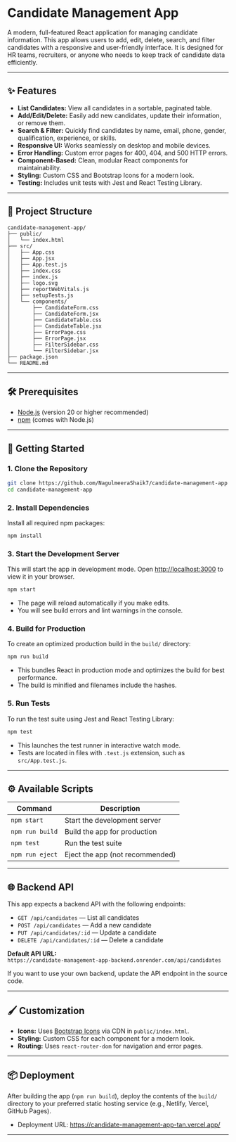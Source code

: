 # Candidate Management App

A modern, full-featured React application for managing candidate information. This app allows users to add, edit, delete, search, and filter candidates with a responsive and user-friendly interface. It is designed for HR teams, recruiters, or anyone who needs to keep track of candidate data efficiently.

---

## ✨ Features

- **List Candidates:** View all candidates in a sortable, paginated table.
- **Add/Edit/Delete:** Easily add new candidates, update their information, or remove them.
- **Search & Filter:** Quickly find candidates by name, email, phone, gender, qualification, experience, or skills.
- **Responsive UI:** Works seamlessly on desktop and mobile devices.
- **Error Handling:** Custom error pages for 400, 404, and 500 HTTP errors.
- **Component-Based:** Clean, modular React components for maintainability.
- **Styling:** Custom CSS and Bootstrap Icons for a modern look.
- **Testing:** Includes unit tests with Jest and React Testing Library.

---

## 📁 Project Structure

```
candidate-management-app/
├── public/
│   └── index.html
├── src/
│   ├── App.css
│   ├── App.jsx
│   ├── App.test.js
│   ├── index.css
│   ├── index.js
│   ├── logo.svg
│   ├── reportWebVitals.js
│   ├── setupTests.js
│   └── components/
│       ├── CandidateForm.css
│       ├── CandidateForm.jsx
│       ├── CandidateTable.css
│       ├── CandidateTable.jsx
│       ├── ErrorPage.css
│       ├── ErrorPage.jsx
│       ├── FilterSidebar.css
│       └── FilterSidebar.jsx
├── package.json
└── README.md
```

---

## 🛠️ Prerequisites

- [Node.js](https://nodejs.org/) (version 20 or higher recommended)
- [npm](https://www.npmjs.com/) (comes with Node.js)

---

## 🚀 Getting Started

### 1. **Clone the Repository**

```sh
git clone https://github.com/NagulmeeraShaik7/candidate-management-app
cd candidate-management-app
```

### 2. **Install Dependencies**

Install all required npm packages:

```sh
npm install
```

### 3. **Start the Development Server**

This will start the app in development mode. Open [http://localhost:3000](http://localhost:3000) to view it in your browser.

```sh
npm start
```

- The page will reload automatically if you make edits.
- You will see build errors and lint warnings in the console.

### 4. **Build for Production**

To create an optimized production build in the `build/` directory:

```sh
npm run build
```

- This bundles React in production mode and optimizes the build for best performance.
- The build is minified and filenames include the hashes.

### 5. **Run Tests**

To run the test suite using Jest and React Testing Library:

```sh
npm test
```

- This launches the test runner in interactive watch mode.
- Tests are located in files with `.test.js` extension, such as `src/App.test.js`.

---

## ⚙️ Available Scripts

| Command         | Description                                 |
|-----------------|---------------------------------------------|
| `npm start`     | Start the development server                |
| `npm run build` | Build the app for production                |
| `npm test`      | Run the test suite                          |
| `npm run eject` | Eject the app (not recommended)             |

---

## 🌐 Backend API

This app expects a backend API with the following endpoints:

- `GET /api/candidates` — List all candidates
- `POST /api/candidates` — Add a new candidate
- `PUT /api/candidates/:id` — Update a candidate
- `DELETE /api/candidates/:id` — Delete a candidate

**Default API URL:**  
`https://candidate-management-app-backend.onrender.com/api/candidates`

If you want to use your own backend, update the API endpoint in the source code.

---

## 🖌️ Customization

- **Icons:** Uses [Bootstrap Icons](https://icons.getbootstrap.com/) via CDN in `public/index.html`.
- **Styling:** Custom CSS for each component for a modern look.
- **Routing:** Uses `react-router-dom` for navigation and error pages.

---

## 📦 Deployment

After building the app (`npm run build`), deploy the contents of the `build/` directory to your preferred static hosting service (e.g., Netlify, Vercel, GitHub Pages).

- Deployment URL: https://candidate-management-app-tan.vercel.app/

---


